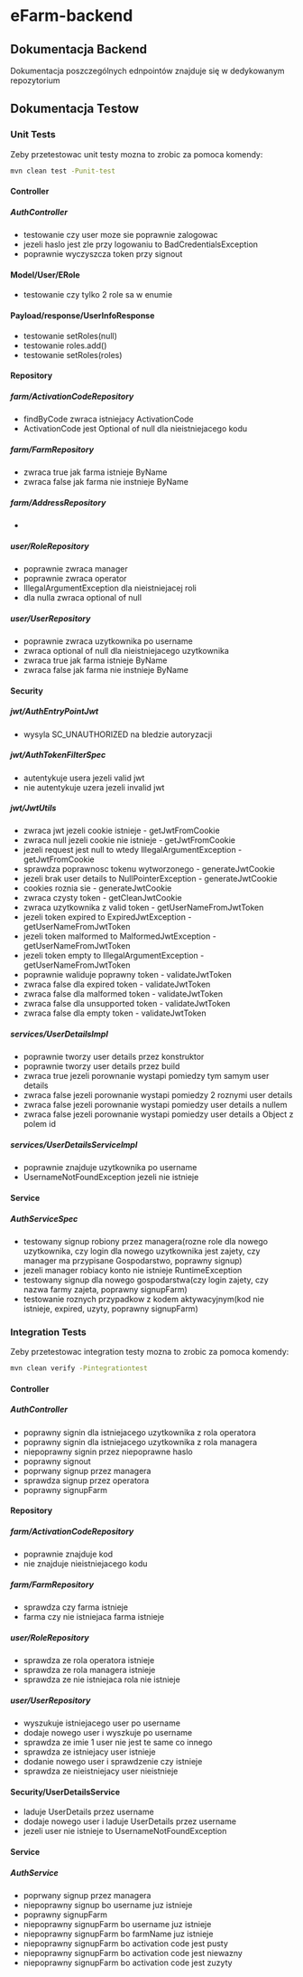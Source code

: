# eFarm-backend

## Dokumentacja Backend

Dokumentacja poszczególnych ednpointów znajduje się w dedykowanym repozytorium

## Dokumentacja Testow

### Unit Tests

Zeby przetestowac unit testy mozna to zrobic za pomoca komendy:
```sh
mvn clean test -Punit-test
```

#### Controller

##### AuthController

- testowanie czy user moze sie poprawnie zalogowac
- jezeli haslo jest zle przy logowaniu to BadCredentialsException
- poprawnie wyczyszcza token przy signout

#### Model/User/ERole

- testowanie czy tylko 2 role sa w enumie

#### Payload/response/UserInfoResponse

- testowanie setRoles(null)
- testowanie roles.add()
- testowanie setRoles(roles)

#### Repository

##### farm/ActivationCodeRepository

- findByCode zwraca istniejacy ActivationCode
- ActivationCode jest Optional of null dla nieistniejacego kodu

##### farm/FarmRepository

- zwraca true jak farma istnieje ByName
- zwraca false jak farma nie instnieje ByName

##### farm/AddressRepository

-

##### user/RoleRepository
- poprawnie zwraca manager
- poprawnie zwraca operator
- IllegalArgumentException dla nieistniejacej roli
- dla nulla zwraca optional of null

##### user/UserRepository
- poprawnie zwraca uzytkownika po username
- zwraca optional of null dla nieistniejacego uzytkownika
- zwraca true jak farma istnieje ByName
- zwraca false jak farma nie instnieje ByName

#### Security

##### jwt/AuthEntryPointJwt
- wysyla SC_UNAUTHORIZED na bledzie autoryzacji

##### jwt/AuthTokenFilterSpec
- autentykuje usera jezeli valid jwt
- nie autentykuje uzera jezeli invalid jwt

##### jwt/JwtUtils
- zwraca jwt jezeli cookie istnieje - getJwtFromCookie
- zwraca null jezeli cookie nie istnieje - getJwtFromCookie
- jezeli request jest null to wtedy IllegalArgumentException - getJwtFromCookie
- sprawdza poprawnosc tokenu wytworzonego - generateJwtCookie
- jezeli brak user details to NullPointerException - generateJwtCookie
- cookies roznia sie - generateJwtCookie
- zwraca czysty token - getCleanJwtCookie
- zwraca uzytkownika z valid token - getUserNameFromJwtToken
- jezeli token expired to ExpiredJwtException - getUserNameFromJwtToken
- jezeli token malformed to MalformedJwtException - getUserNameFromJwtToken
- jezeli token empty to IllegalArgumentException - getUserNameFromJwtToken
- poprawnie waliduje poprawny token - validateJwtToken
- zwraca false dla expired token - validateJwtToken
- zwraca false dla malformed token - validateJwtToken
- zwraca false dla unsupported token - validateJwtToken
- zwraca false dla empty token - validateJwtToken

##### services/UserDetailsImpl
- poprawnie tworzy user details przez konstruktor
- poprawnie tworzy user details przez build
- zwraca true jezeli porownanie wystapi pomiedzy tym samym user details
- zwraca false jezeli porownanie wystapi pomiedzy 2 roznymi user details 
- zwraca false jezeli porownanie wystapi pomiedzy user details a nullem
- zwraca false jezeli porownanie wystapi pomiedzy user details a Object z polem id

##### services/UserDetailsServiceImpl
- poprawnie znajduje uzytkownika po username
- UsernameNotFoundException jezeli nie istnieje

#### Service

##### AuthServiceSpec
- testowany signup robiony przez managera(rozne role dla nowego uzytkownika, czy login dla nowego uzytkownika jest zajety, czy manager ma przypisane Gospodarstwo, poprawny signup)
- jezeli manager robiacy konto nie istnieje RuntimeException
- testowany signup dla nowego gospodarstwa(czy login zajety, czy nazwa farmy zajeta, poprawny signupFarm)
- testowanie roznych przypadkow z kodem aktywacyjnym(kod nie istnieje, expired, uzyty, poprawny signupFarm)

### Integration Tests

Zeby przetestowac integration testy mozna to zrobic za pomoca komendy:
```sh
mvn clean verify -Pintegrationtest
```

#### Controller

##### AuthController
- poprawny signin dla istniejacego uzytkownika z rola operatora
- poprawny signin dla istniejacego uzytkownika z rola managera
- niepoprawny signin przez niepoprawne haslo
- poprawny signout
- poprwany signup przez managera
- sprawdza signup przez operatora
- poprawny signupFarm 

#### Repository

##### farm/ActivationCodeRepository
- poprawnie znajduje kod
- nie znajduje nieistniejacego kodu

##### farm/FarmRepository
- sprawdza czy farma istnieje
- farma czy nie istniejaca farma istnieje

##### user/RoleRepository
- sprawdza ze rola operatora istnieje
- sprawdza ze rola managera istnieje
- sprawdza ze nie istniejaca rola nie istnieje

##### user/UserRepository
- wyszukuje istniejacego user po username
- dodaje nowego user i wyszkuje po username
- sprawdza ze imie 1 user nie jest te same co innego
- sprawdza ze istniejacy user istnieje
- dodanie nowego user i sprawdzenie czy istnieje
- sprawdza ze nieistniejacy user nieistnieje

#### Security/UserDetailsService
- laduje UserDetails przez username
- dodaje nowego user i laduje UserDetails przez username
- jezeli user nie istnieje to UsernameNotFoundException

#### Service

##### AuthService
- poprwany signup przez managera
- niepoprawny signup bo username juz istnieje
- poprawny signupFarm 
- niepoprawny signupFarm bo username juz istnieje
- niepoprawny signupFarm bo farmName juz istnieje
- niepoprawny signupFarm bo activation code jest pusty
- niepoprawny signupFarm bo activation code jest niewazny
- niepoprawny signupFarm bo activation code jest zuzyty